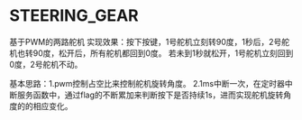 # STEERING_GEAR
基于PWM的两路舵机
实现效果：按下按键，1号舵机立刻转90度，1秒后，2号舵机也转90度，松开后，所有舵机都回到0度。
         若未到1秒就松开，1号舵机立刻回到0度，2号舵机不动。
         
基本思路：1.pwm控制占空比来控制舵机旋转角度。
         2.1ms中断一次，在定时器中断服务函数中，通过flag的不断累加来判断按下是否持续1s，进而实现舵机旋转角度的的相应变化。
